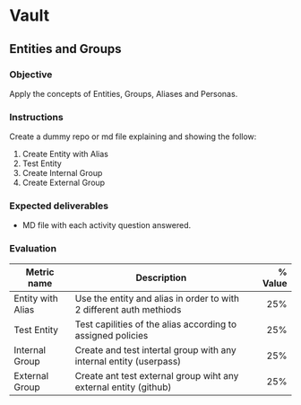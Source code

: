 # Vault
## Entities and Groups

### Objective
Apply the concepts of Entities, Groups, Aliases and Personas.

### Instructions
Create a dummy repo or md file explaining and showing the follow:
1. Create Entity with Alias
1. Test Entity
1. Create Internal Group
1. Create External Group

### Expected deliverables
- MD file with each activity question answered.

### Evaluation

| Metric name | Description | % Value |
| ----------- |-------------| -------:|
| Entity with Alias | Use the entity and alias in order to with 2 different auth methiods | 25% |
| Test Entity | Test capilities of the alias according to assigned policies | 25% |
| Internal Group | Create and test intertal group with any internal entity (userpass) | 25% |
| External Group | Create ant test external group wiht any external entity (github) | 25% |